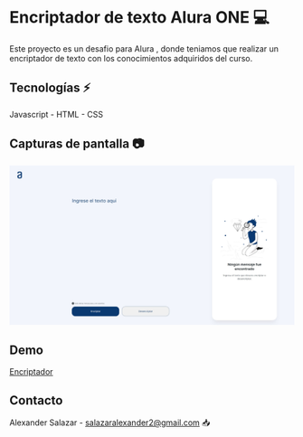 # Encriptador de texto Alura ONE 💻
Este proyecto es un desafio para Alura , donde teniamos que realizar un encriptador de texto con los conocimientos adquiridos del curso.

## Tecnologías ⚡
Javascript - HTML - CSS

## Capturas de pantalla 📷

![GitHub](img/Captura1.jpg)

## Demo
[Encriptador](https://asalazar1123.github.io/Desafio-alura/)

## Contacto 
Alexander Salazar - salazaralexander2@gmail.com  📥

